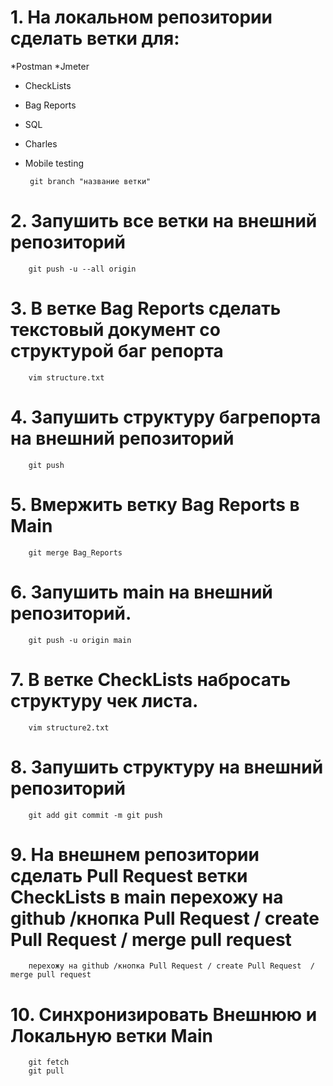 # 1. На локальном репозитории сделать ветки для:
 *Postman
 *Jmeter
- CheckLists
- Bag Reports
- SQL
- Charles
- Mobile testing

       git branch "название ветки"

# 2. Запушить все ветки на внешний репозиторий 

        git push -u --all origin

# 3. В ветке Bag Reports сделать текстовый документ со структурой баг репорта 

        vim structure.txt

# 4. Запушить структуру багрепорта на внешний репозиторий 
        
        git push 
        
# 5. Вмержить ветку Bag Reports в Main
    
        git merge Bag_Reports
    
# 6. Запушить main на внешний репозиторий.
        
        git push -u origin main
# 7. В ветке CheckLists набросать структуру чек листа. 
        
        vim structure2.txt
        
# 8. Запушить структуру на внешний репозиторий 
        
        git add git commit -m git push
        
# 9. На внешнем репозитории сделать Pull Request ветки CheckLists в main перехожу на github /кнопка Pull Request / create Pull Request  / merge pull request

        
        перехожу на github /кнопка Pull Request / create Pull Request  / merge pull request
# 10. Синхронизировать Внешнюю и Локальную ветки Main 

        git fetch 
        git pull
